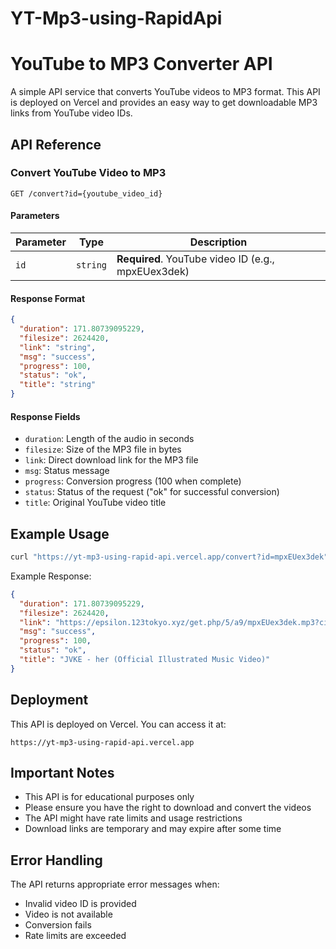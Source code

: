 # YT-Mp3-using-RapidApi
# YouTube to MP3 Converter API

A simple API service that converts YouTube videos to MP3 format. This API is deployed on Vercel and provides an easy way to get downloadable MP3 links from YouTube video IDs.

## API Reference

### Convert YouTube Video to MP3

```http
GET /convert?id={youtube_video_id}
```

#### Parameters

| Parameter | Type     | Description                                   |
|-----------|----------|-----------------------------------------------|
| `id`      | `string` | **Required**. YouTube video ID (e.g., mpxEUex3dek) |

#### Response Format

```json
{
  "duration": 171.80739095229,
  "filesize": 2624420,
  "link": "string",
  "msg": "success",
  "progress": 100,
  "status": "ok",
  "title": "string"
}
```

#### Response Fields

- `duration`: Length of the audio in seconds
- `filesize`: Size of the MP3 file in bytes
- `link`: Direct download link for the MP3 file
- `msg`: Status message
- `progress`: Conversion progress (100 when complete)
- `status`: Status of the request ("ok" for successful conversion)
- `title`: Original YouTube video title

## Example Usage

```bash
curl "https://yt-mp3-using-rapid-api.vercel.app/convert?id=mpxEUex3dek"
```

Example Response:
```json
{
  "duration": 171.80739095229,
  "filesize": 2624420,
  "link": "https://epsilon.123tokyo.xyz/get.php/5/a9/mpxEUex3dek.mp3?cid=MmEwMTo0Zjg6YzAxMjozMmVlOjoxfE5BfERF&h=dCyl7oKGl92yM4ueHz1CvQ&s=1738230722&n=JVKE%20-%20her%20%28Official%20Illustrated%20Music%20Video%29&uT=R&uN=YWF5ZXNoYW1haHRv",
  "msg": "success",
  "progress": 100,
  "status": "ok",
  "title": "JVKE - her (Official Illustrated Music Video)"
}
```

## Deployment

This API is deployed on Vercel. You can access it at:
```
https://yt-mp3-using-rapid-api.vercel.app
```

## Important Notes

- This API is for educational purposes only
- Please ensure you have the right to download and convert the videos
- The API might have rate limits and usage restrictions
- Download links are temporary and may expire after some time

## Error Handling

The API returns appropriate error messages when:
- Invalid video ID is provided
- Video is not available
- Conversion fails
- Rate limits are exceeded

